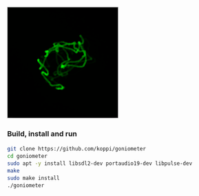 ![Overview](goniometer.png)

### Build, install and run

```bash
git clone https://github.com/koppi/goniometer
cd goniometer
sudo apt -y install libsdl2-dev portaudio19-dev libpulse-dev
make
sudo make install
./goniometer
```
